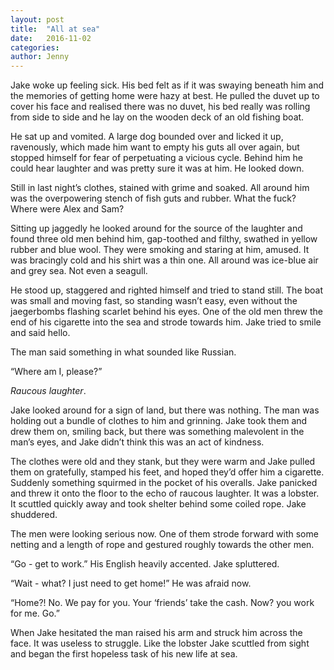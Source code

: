 ```yaml
---
layout: post
title:  "All at sea"
date:   2016-11-02
categories: 
author: Jenny
---
```




Jake woke up feeling sick. His bed felt as if it was swaying beneath him and the memories of getting home were hazy at best. He pulled the duvet up to cover his face and realised there was no duvet, his bed really was rolling from side to side and he lay on the wooden deck of an old fishing boat.
 
He sat up and vomited. A large dog bounded over and licked it up, ravenously, which made him want to empty his guts all over again, but stopped himself for fear of perpetuating a vicious cycle. Behind him he could hear laughter and was pretty sure it was at him. He looked down.
 
Still in last night’s clothes, stained with grime and soaked. All around him was the overpowering stench of fish guts and rubber. What the fuck? Where were Alex and Sam?
 
Sitting up jaggedly he looked around for the source of the laughter and found three old men behind him, gap-toothed and filthy, swathed in yellow rubber and blue wool. They were smoking and staring at him, amused. It was bracingly cold and his shirt was a thin one. All around was ice-blue air and grey sea. Not even a seagull.
 
He stood up, staggered and righted himself and tried to stand still. The boat was small and moving fast, so standing wasn’t easy, even without the jaegerbombs flashing scarlet behind his eyes. One of the old men threw the end of his cigarette into the sea and strode towards him. Jake tried to smile and said hello.
 
The man said something in what sounded like Russian.
 
“Where am I, please?”
 
*Raucous laughter*.
 
Jake looked around for a sign of land, but there was nothing. The man was holding out a bundle of clothes to him and grinning. Jake took them and drew them on, smiling back, but there was something malevolent in the man’s eyes, and Jake didn’t think this was an act of kindness.
 
The clothes were old and they stank, but they were warm and Jake pulled them on gratefully, stamped his feet, and hoped they’d offer him a cigarette. Suddenly something squirmed in the pocket of his overalls. Jake panicked and threw it onto the floor to the echo of raucous laughter. It was a lobster. It scuttled quickly away and took shelter behind some coiled rope. Jake shuddered.
 
The men were looking serious now. One of them strode forward with some netting and a length of rope and gestured roughly towards the other men.
 
“Go - get to work.” His English heavily accented. Jake spluttered.
 
“Wait - what? I just need to get home!” He was afraid now.
 
“Home?! No. We pay for you. Your ‘friends’ take the cash. Now? you work for me. Go.”
 
When Jake hesitated the man raised his arm and struck him across the face. It was useless to struggle. Like the lobster Jake scuttled from sight and began the first hopeless task of his new life at sea.
  
